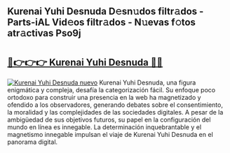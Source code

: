 ## Kurenai Yuhi Desnuda D𝚎sn𝚞dos filtr𝚊dos - Parts-iAL Vid𝚎os filtr𝚊dos - N𝚞evas f𝚘tos atr𝚊ctivas Pso9j

# <h2><a href="http://mb287f.tromn.icu/?c=Kurenai+Yuhi+Desnuda">🔗👉👉👉 Kurenai Yuhi Desnuda 🔗🔗</a></h2>

[![Kurenai Yuhi Desnuda nuevo](https://i.imgur.com/pEAQMta.gif)](http://mb287f.tromn.icu/?c=Kurenai+Yuhi+Desnuda)
Kurenai Yuhi Desnuda, una figura enigmática y compleja, desafía la categorización fácil. Su enfoque poco ortodoxo para construir una presencia en la web ha magnetizado y ofendido a los observadores, generando debates sobre el consentimiento, la moralidad y las complejidades de las sociedades digitales. A pesar de la ambigüedad de sus objetivos futuros, su papel en la configuración del mundo en línea es innegable. La determinación inquebrantable y el magnetismo innegable impulsan el viaje de Kurenai Yuhi Desnuda en el panorama digital.

